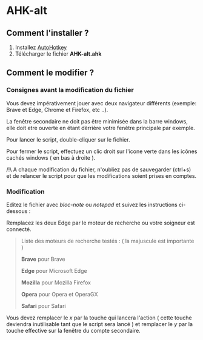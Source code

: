 # AHK-alt

## Comment l'installer ?

1. Installez [AutoHotkey](https://www.autohotkey.com/)
2. Télécharger le fichier **AHK-alt.ahk**

## Comment le modifier ?

### Consignes avant la modification du fichier

Vous devez impérativement jouer avec deux navigateur différents (exemple: Brave et Edge, Chrome et Firefox, etc ..).

La fenêtre secondaire ne doit pas être minimisée dans la barre windows, elle doit etre ouverte en étant dèrrière votre fenêtre principale par exemple.

Pour lancer le script, double-cliquer sur le fichier.

Pour fermer le script, effectuez un clic droit sur l'icone verte dans les icônes cachés windows ( en bas à droite ).

/!\ A chaque modification du fichier, n'oubliez pas de sauvegarder (ctrl+s) et de relancer le script pour que les modifications soient prises en comptes.

### Modification

Editez le fichier avec *bloc-note* ou *notepad* et suivez les instructions ci-dessous :


Remplacez les deux Edge par le moteur de recherche ou votre soigneur est connecté.

> Liste des moteurs de recherche testés : ( la majuscule est importante )
> 
> **Brave** pour Brave
> 
> **Edge** pour Microsoft Edge
> 
> **Mozilla** pour Mozilla Firefox
> 
> **Opera** pour Opera et OperaGX
> 
> **Safari** pour Safari

Vous devez remplacer le *x* par la touche qui lancera l'action ( cette touche deviendra inutilisable tant que le script sera lancé ) et remplacer le *y* par la touche effective sur la fenêtre du compte secondaire.
